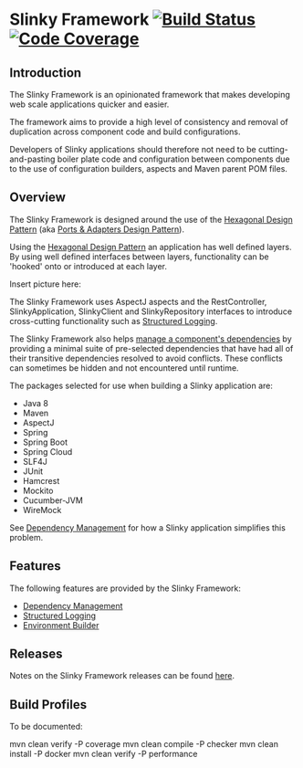 # Slinky Framework [![Build Status](https://travis-ci.org/klyall/slinky-framework.svg?branch=master)](https://travis-ci.org/klyall/slinky-framework) [![Code Coverage](https://img.shields.io/codecov/c/github/klyall/slinky-framework/master.svg)](https://codecov.io/github/klyall/slinky-framework?branch=master)

## Introduction

The Slinky Framework is an opinionated framework that makes developing web scale applications quicker and easier.

The framework aims to provide a high level of consistency and removal of duplication across component code and build configurations.

Developers of Slinky applications should therefore not need to be cutting-and-pasting boiler plate code and configuration between components due to the use of configuration builders, aspects and Maven parent POM files. 

## Overview
 
The Slinky Framework is designed around the use of the [Hexagonal Design Pattern](http://alistair.cockburn.us/Hexagonal+architecture) (aka [Ports & Adapters Design Pattern](https://spin.atomicobject.com/2013/02/23/ports-adapters-software-architecture/)).

Using the [Hexagonal Design Pattern](http://alistair.cockburn.us/Hexagonal+architecture) an application has well defined layers. By using well defined interfaces between layers, functionality can be 'hooked' onto or introduced at each layer. 
 
Insert picture here: 

The Slinky Framework uses AspectJ aspects and the RestController, SlinkyApplication, SlinkyClient and SlinkyRepository interfaces to introduce cross-cutting functionality such as [Structured Logging](doc/structured_logging.md).
 
The Slinky Framework also helps [manage a component's dependencies](./doc/dependency_management.md) by providing a minimal suite of pre-selected dependencies that have had all of their transitive dependencies resolved to avoid conflicts. These conflicts can sometimes be hidden and not encountered until runtime.
 
The packages selected for use when building a Slinky application are:

 - Java 8
 - Maven
 - AspectJ
 - Spring
 - Spring Boot
 - Spring Cloud
 - SLF4J
 - JUnit
 - Hamcrest
 - Mockito
 - Cucumber-JVM
 - WireMock

See [Dependency Management](./doc/dependency_management.md) for how a Slinky application simplifies this problem.

## Features

The following features are provided by the Slinky Framework:
- [Dependency Management](./doc/dependency_management.md)
- [Structured Logging](./doc/structured_logging.md)
- [Environment Builder](./doc/environment_builder.md)

## Releases

Notes on the Slinky Framework releases can be found [here](./doc/releases.md). 

## Build Profiles

To be documented:

mvn clean verify -P coverage
mvn clean compile -P checker
mvn clean install -P docker
mvn clean verify -P performance

